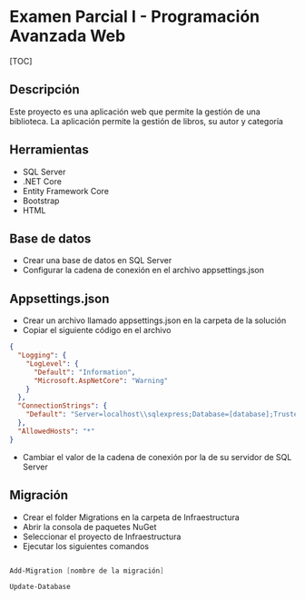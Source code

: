 # Examen Parcial I - Programación Avanzada Web

[TOC]

## Descripción

Este proyecto es una aplicación web que permite la gestión de una biblioteca. La aplicación permite la gestión de libros, su autor y categoría

## Herramientas

- SQL Server
- .NET Core
- Entity Framework Core
- Bootstrap
- HTML

## Base de datos

- Crear una base de datos en SQL Server
- Configurar la cadena de conexión en el archivo appsettings.json

## Appsettings.json

- Crear un archivo llamado appsettings.json en la carpeta de la solución
- Copiar el siguiente código en el archivo

```json
{
  "Logging": {
    "LogLevel": {
      "Default": "Information",
      "Microsoft.AspNetCore": "Warning"
    }
  },
  "ConnectionStrings": {
    "Default": "Server=localhost\\sqlexpress;Database=[database];Trusted_Connection=True;TrustServerCertificate=True;MultipleActiveResultSets=true;"
  },
  "AllowedHosts": "*"
}
```

- Cambiar el valor de la cadena de conexión por la de su servidor de SQL Server

## Migración

- Crear el folder Migrations en la carpeta de Infraestructura
- Abrir la consola de paquetes NuGet
- Seleccionar el proyecto de Infraestructura
- Ejecutar los siguientes comandos

```powershell

Add-Migration [nombre de la migración]

Update-Database
```
